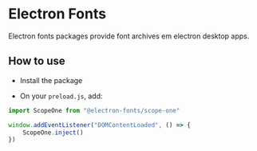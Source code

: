 # Electron Fonts

Electron fonts packages provide font archives em electron desktop apps.

## How to use

* Install the package

* On your `preload.js`, add:

```ts
import ScopeOne from "@electron-fonts/scope-one"

window.addEventListener("DOMContentLoaded", () => {
    ScopeOne.inject()
})
```